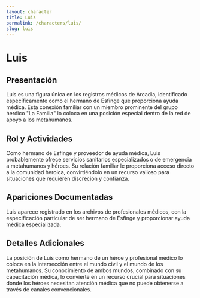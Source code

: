 ```yaml
---
layout: character
title: Luis
permalink: /characters/luis/
slug: luis
---
```


# Luis

## Presentación
Luis es una figura única en los registros médicos de Arcadia, identificado específicamente como el hermano de Esfinge que proporciona ayuda médica. Esta conexión familiar con un miembro prominente del grupo heróico "La Familia" lo coloca en una posición especial dentro de la red de apoyo a los metahumanos.

## Rol y Actividades
Como hermano de Esfinge y proveedor de ayuda médica, Luis probablemente ofrece servicios sanitarios especializados o de emergencia a metahumanos y héroes. Su relación familiar le proporciona acceso directo a la comunidad heroica, convirtiéndolo en un recurso valioso para situaciones que requieren discreción y confianza.

## Apariciones Documentadas
Luis aparece registrado en los archivos de profesionales médicos, con la especificación particular de ser hermano de Esfinge y proporcionar ayuda médica especializada.

## Detalles Adicionales
La posición de Luis como hermano de un héroe y profesional médico lo coloca en la intersección entre el mundo civil y el mundo de los metahumanos. Su conocimiento de ambos mundos, combinado con su capacitación médica, lo convierte en un recurso crucial para situaciones donde los héroes necesitan atención médica que no puede obtenerse a través de canales convencionales.